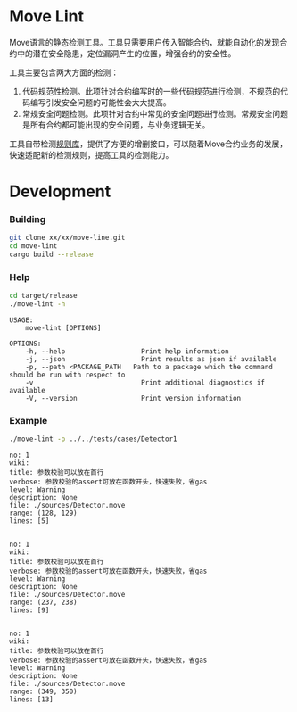 # Move Lint
Move语言的静态检测工具。工具只需要用户传入智能合约，就能自动化的发现合约中的潜在安全隐患，定位漏洞产生的位置，增强合约的安全性。

工具主要包含两大方面的检测：
1. 代码规范性检测。此项针对合约编写时的一些代码规范进行检测，不规范的代码编写引发安全问题的可能性会大大提高。
2. 常规安全问题检测。此项针对合约中常见的安全问题进行检测。常规安全问题是所有合约都可能出现的安全问题，与业务逻辑无关。

工具自带检测[规则库](src/lint/detectors/README.md)，提供了方便的增删接口，可以随着Move合约业务的发展，快速适配新的检测规则，提高工具的检测能力。

# Development

### Building
```bash
git clone xx/xx/move-line.git
cd move-lint
cargo build --release
```

### Help
```bash
cd target/release
./move-lint -h
```
```
USAGE:
    move-lint [OPTIONS]

OPTIONS:
    -h, --help                   Print help information
    -j, --json                   Print results as json if available
    -p, --path <PACKAGE_PATH   Path to a package which the command should be run with respect to
    -v                           Print additional diagnostics if available
    -V, --version                Print version information
```

### Example
```bash
./move-lint -p ../../tests/cases/Detector1
```
```
no: 1
wiki: 
title: 参数校验可以放在首行
verbose: 参数校验的assert可放在函数开头，快速失败，省gas
level: Warning
description: None
file: ./sources/Detector.move
range: (128, 129)
lines: [5]


no: 1
wiki: 
title: 参数校验可以放在首行
verbose: 参数校验的assert可放在函数开头，快速失败，省gas
level: Warning
description: None
file: ./sources/Detector.move
range: (237, 238)
lines: [9]


no: 1
wiki: 
title: 参数校验可以放在首行
verbose: 参数校验的assert可放在函数开头，快速失败，省gas
level: Warning
description: None
file: ./sources/Detector.move
range: (349, 350)
lines: [13]
```

